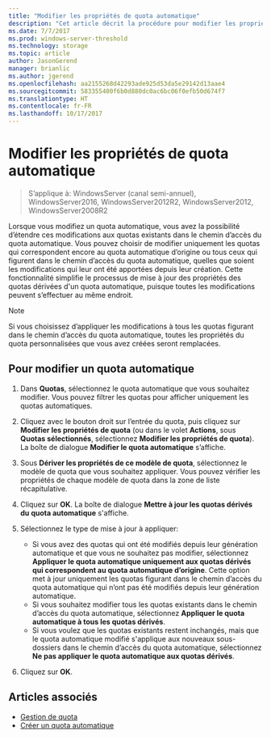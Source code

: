 ```yaml
---
title: "Modifier les propriétés de quota automatique"
description: "Cet article décrit la procédure pour modifier les propriétés de quota automatique"
ms.date: 7/7/2017
ms.prod: windows-server-threshold
ms.technology: storage
ms.topic: article
author: JasonGerend
manager: brianlic
ms.author: jgerend
ms.openlocfilehash: aa2155268d42293ade925d53da5e29142d13aae4
ms.sourcegitcommit: 583355400f6b0d880dc0ac6bc06f0efb50d674f7
ms.translationtype: HT
ms.contentlocale: fr-FR
ms.lasthandoff: 10/17/2017
---
```

# <a name="edit-auto-apply-quota-properties"></a>Modifier les propriétés de quota automatique

> S’applique à: WindowsServer (canal semi-annuel), WindowsServer2016, WindowsServer2012R2, WindowsServer2012, WindowsServer2008R2

Lorsque vous modifiez un quota automatique, vous avez la possibilité d’étendre ces modifications aux quotas existants dans le chemin d’accès du quota automatique. Vous pouvez choisir de modifier uniquement les quotas qui correspondent encore au quota automatique d’origine ou tous ceux qui figurent dans le chemin d’accès du quota automatique, quelles que soient les modifications qui leur ont été apportées depuis leur création. Cette fonctionnalité simplifie le processus de mise à jour des propriétés des quotas dérivées d'un quota automatique, puisque toutes les modifications peuvent s’effectuer au même endroit.

> [!Note]
> Si vous choisissez d’appliquer les modifications à tous les quotas figurant dans le chemin d’accès du quota automatique, toutes les propriétés du quota personnalisées que vous avez créées seront remplacées.

## <a name="to-edit-an-auto-apply-quota"></a>Pour modifier un quota automatique

1.  Dans **Quotas**, sélectionnez le quota automatique que vous souhaitez modifier. Vous pouvez filtrer les quotas pour afficher uniquement les quotas automatiques.

2.  Cliquez avec le bouton droit sur l’entrée du quota, puis cliquez sur **Modifier les propriétés de quota** (ou dans le volet **Actions**, sous **Quotas sélectionnés**, sélectionnez **Modifier les propriétés de quota**). La boîte de dialogue **Modifier le quota automatique** s’affiche.

3.  Sous **Dériver les propriétés de ce modèle de quota**, sélectionnez le modèle de quota que vous souhaitez appliquer. Vous pouvez vérifier les propriétés de chaque modèle de quota dans la zone de liste récapitulative.

4.  Cliquez sur **OK**. La boîte de dialogue **Mettre à jour les quotas dérivés du quota automatique** s'affiche.

5.  Sélectionnez le type de mise à jour à appliquer:

    -   Si vous avez des quotas qui ont été modifiés depuis leur génération automatique et que vous ne souhaitez pas modifier, sélectionnez **Appliquer le quota automatique uniquement aux quotas dérivés qui correspondent au quota automatique d’origine**. Cette option met à jour uniquement les quotas figurant dans le chemin d’accès du quota automatique qui n’ont pas été modifiés depuis leur génération automatique.
    -   Si vous souhaitez modifier tous les quotas existants dans le chemin d’accès du quota automatique, sélectionnez **Appliquer le quota automatique à tous les quotas dérivés**.
    -   Si vous voulez que les quotas existants restent inchangés, mais que le quota automatique modifié s'applique aux nouveaux sous-dossiers dans le chemin d’accès du quota automatique, sélectionnez **Ne pas appliquer le quota automatique aux quotas dérivés**.

6.  Cliquez sur **OK**.

## <a name="see-also"></a>Articles associés

-   [Gestion de quota](quota-management.md)
-   [Créer un quota automatique](create-auto-apply-quota.md)


